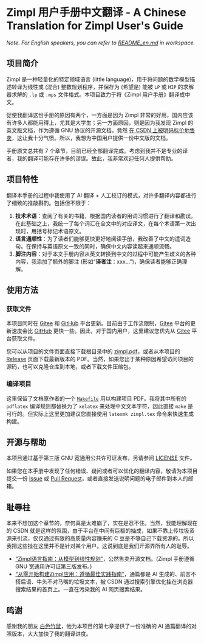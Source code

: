 # Zimpl 用户手册中文翻译 - A Chinese Translation for Zimpl User's Guide

*Note. For English speakers, you can refer to [README_en.md](README_en.md) in workspace.*

## 项目简介

Zimpl 是一种轻量化的特定领域语言 (little language)，用于将问题的数学模型描述转译为线性或 (混合) 整数规划程序，并保存为 (希望是) 能被 `LP` 或 `MIP` 的求解器求解的 `.lp` 或 `.mps` 文件格式。本项目致力于将《Zimpl 用户手册》翻译成中文。

促使我翻译这份手册的原因有两个，一方面是因为 Zimpl 非常的好用，国内应该有许多人都能用得上，尤其是大学生；另一方面原因，则是因为我发现 Zimpl 的英文版文档，作为遵循 GNU 协议的开源文档，竟然 [在 CSDN 上被明码标价地售卖](https://wenku.csdn.net/doc/2st7t0m7ou)，这让我十分气愤。所以，我想为中国用户提供一份中文版的文档。

手册原文总共有 7 个章节，目前已经全部翻译完成。考虑到我并不是专业的译者，我的翻译可能存在许多的谬误。故此，我非常欢迎任何人提供帮助。

## 项目特性

翻译本手册的过程中我使用了 AI 翻译 + 人工校订的模式，对许多翻译内容都进行了细致的推敲斟酌。包括但不限于：

1. **技术术语**：查阅了有关的书籍，根据国内读者的用词习惯进行了翻译和勘误。在此基础之上，我统一了每个词汇在全文中的对应译文，在每个术语第一次出现时，用括号标记术语原文。
2. **语言通顺性**：为了读者们能够更快更好地阅读手册，我改善了中文的遣词造句。在保持与英语原文一致的同时，确保中文内容读起来通顺流畅。
3. **脚注内容**：对于本文手册内容从英文转换到中文的过程中可能产生歧义的各种内容，我添加了额外的脚注 (形如“**译者注**：xxx...”)，确保读者能够正确理解。

## 使用方法

### 获取文件

本项目同时在 [Gitee](https://gitee.com/) 和 [GitHub](https://github.com/) 平台更新。目前由于工作流限制，[Gitee](https://gitee.com/) 平台的更新速度会比 [GitHub](https://github.com/) 更快一些。因此，对于国内用户，这里建议您优先从 [Gitee](https://gitee.com/) 平台获取文件。

您可以从项目的文件页面直接下载根目录中的 [zimpl.pdf](zimpl.pdf)，或者从本项目的 [Release](https://gitee.com/BOXonline_1396529/zimpl-doc.zh_CN/releases) 页面下载最新版本的 PDF。当然，如果您出于某种原因希望访问项目的源码，也可以克隆仓库到本地，或者下载文件压缩包。

### 编译项目

这里保留了文档原作者的一个 [`Makefile`](Makefile) 用以构建项目 PDF。我将其中所有的 `pdflatex` 编译规则都替换为了 `xelatex` 来处理中文文本字符，因此直接 `make` 是可行的。但实际上这里更加建议您直接使用 `latexmk zimpl.tex` 命令来快速生成构建。

## 开源与帮助

本项目通过基于第三版 GNU 宽通用公共许可证发布，另请参阅 [LICENSE](LICENSE) 文件。

如果您在本手册中发现了任何错误、疑问或者可以优化的翻译内容，敬请为本项目提交一份 [Issue](https://gitee.com/BOXonline_1396529/zimpl-doc.zh_CN/issues/new/choose) 或 [Pull Request](https://gitee.com/BOXonline_1396529/zimpl-doc.zh_CN/pulls)，或者直接发送说明问题的电子邮件到本人的邮箱。

## 耻辱柱

本来不想加这个章节的，奈何真是太难崩了，实在是忍不住。当然，我能理解现在的 CSDN 就是这样的氛围，由于平台在中间有巨额的抽成，如果不靠上传垃圾资源来引流，仅仅通过有限的高质量内容赚来的 C 豆是不够自己下载资源的。所以我把这些挂在这里并不是针对某个用户。这说到底是我们开源界所有人的耻辱。

- [“Zimpl语言指南：从模型到线性规划”](https://wenku.csdn.net/doc/2st7t0m7ou)，公然售卖开源文档。(Zimpl 手册遵循 GNU 宽通用许可证第三版发布。)
- [“从零开始构建Zimpl应用：遵循最佳实践指南”](https://wenku.csdn.net/column/473zyzcb1w)，通篇都是 AI 生成的、前言不搭后语、牛头不对马嘴的垃圾文本，被 CSDN 通过搜索引擎优化挂在浏览器搜索结果的首页上。一直在污染我的 AI 网页搜索结果。

## 鸣谢

感谢我的朋友 [白色竹鼠](https://github.com/MrDie2233)，他为本项目的第七章提供了一份准确的 AI 通篇翻译的对照版本，大大加快了我的翻译进度。